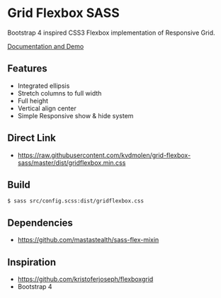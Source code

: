 # Grid Flexbox SASS

Bootstrap 4 inspired CSS3 Flexbox implementation of Responsive Grid.

[Documentation and Demo](http://kvdmolen.github.io/grid-flexbox-sass/)

## Features

- Integrated ellipsis
- Stretch columns to full width
- Full height
- Vertical align center
- Simple Responsive show & hide system

## Direct Link

- https://raw.githubusercontent.com/kvdmolen/grid-flexbox-sass/master/dist/gridflexbox.min.css

## Build

    $ sass src/config.scss:dist/gridflexbox.css

## Dependencies

- https://github.com/mastastealth/sass-flex-mixin

## Inspiration

- https://github.com/kristoferjoseph/flexboxgrid
- Bootstrap 4
